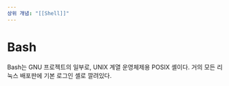 ```yaml
---
상위 개념: "[[Shell]]"
---
```

# Bash
Bash는 GNU 프로젝트의 일부로, UNIX 계열 운영체제용 POSIX 셸이다. 거의 모든 리눅스 배포판에 기본 로그인 셸로 깔려있다.